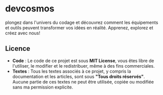 # devcosmos
plongez dans l'univers du codage et découvrez comment les équipements et outils peuvent transformer vos idées en réalité. Apprenez, explorez et créez avec nous!
## Licence

- **Code** : Le code de ce projet est sous **MIT License**, vous êtes libre de l'utiliser, le modifier et le redistribuer, même à des fins commerciales.
- **Textes** : Tous les textes associés à ce projet, y compris la documentation et les articles, sont sous **"Tous droits réservés"**. Aucune partie de ces textes ne peut être utilisée, copiée ou modifiée sans ma permission explicite.
